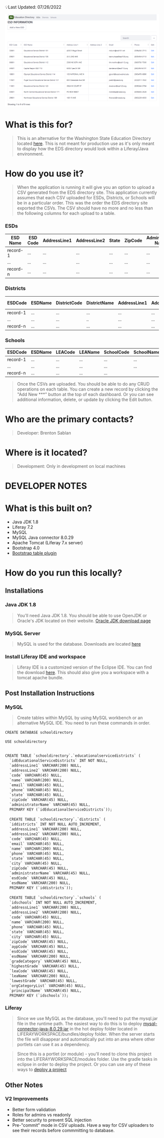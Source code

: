💡Last Updated: 07/26/2022

![ESD dashboard](src/main/resources/META-INF/resources/images/esddashboard1.PNG)

# What is this for?
> This is an alternative for the Washington State Education Directory located [here](https://eds.ospi.k12.wa.us/DirectoryEDS.aspx). This is not meant for production use as it's only meant to display how the EDS directory would look within a Liferay/Java environment.

# How do you use it?
> When the application is running it will give you an option to upload a CSV generated from the EDS directory site. This application currently assumes that each CSV uploaded for ESDs, Districts, or Schools will be in a particular order. This was the order the EDS directory site exported the CSVs. The CSV should have no more and no less than the following columns for each upload to a table.

### ESDs
| ESD Name | ESD Code | AddressLine1 | AddressLine2 | State | ZipCode | Administrator Name | Phone | Email |
|----------|----------|--------------|--------------|-------|---------|--------------------|-------|-------|
| record-1 | ...      | ...          | ...          | ...   | ...     | ...                | ..    | ..    |
| ...      | ...      | ...          | ...          | ...   | ...     | ...                | ...   | ...   |
| record-n | ...      | ...          | ...          | ...   | ...     | ...                | ...   | ..    |

### Districts
| ESDCode  | ESDName | DistrictCode | DistrictName | AddressLine1 | AddressLine2 | City | State | ZipCode | Administrator Name | Phone | Email |
|----------|---------|--------------|--------------|--------------|--------------|------|-------|---------|--------------------|-------|-------|
| record-1 | ...     | ...          | ...          | ...          | ...          | ...  | ...   | ...     | ...                | ..    | ..    |
| ...      | ...     | ...          | ..           | ...          | ...          | ...  | ...   | ...     | ...                | ...   | ...   |
| record-n | ...     | ...          | ...          | ...          | ...          | ...  | ...   | ...     | ...                | ...   | ..    |

### Schools
| ESDCode  | ESDName | LEACode | LEAName | SchoolCode | SchoolName | LowestGrade | HighestGrade | AddressLine1 | AddressLine2 | City | State | ZipCode | PrincipalName | Email | Phone | OrgCategoryList | AYPCode | GradeCategory |
|----------|---------|---------|---------|------------|------------|-------------|--------------|--------------|--------------|------|-------|---------|---------------|-------|-------|-----------------|---------|---------------|
| record-1 | ...     | ...     | ...     | ...        | ...        | ...         | ...          | ...          | ...          | ...  | ...   | ...     | ...           | ..    | ..    | ...             | ...     | ...           |
| ...      | ...     | ...     | ...     | ...        | ...        | ...         | ..           | ...          | ...          | ...  | ...   | ...     | ...           | ...   | ...   | ...             | ...     | ...           |
| record-n | ...     | ...     | ...     | ...        |            | ...         | ...          | ...          | ...          | ...  | ...   | ...     | ...           | ...   | ..    | ...             | ...     | ...           |

> Once the CSVs are uploaded. You should be able to do any CRUD operations on each table. You can create a new record by clicking the "Add New ***" button at the top of each dashboard. Or you can see additional information, delete, or update by clicking the Edit button.

# Who are the primary contacts?
> Developer: Brenton Sablan 

# Where is it located?
> Development: Only in development on local machines

# DEVELOPER NOTES
# What is this built on?
- Java JDK 1.8
- Liferay 7.2
- MySQL
- MySQL Java connector 8.0.29
- Apache Tomcat (Liferay 7.x server)
- Bootstrap 4.0
- [Bootstrap table plugin](https://bootstrap-table.com/)

# How do you run this locally?

## Installations 
### Java JDK 1.8
> You'll need Java JDK 1.8. You should be able to use OpenJDK or Oracle's JDK located on their website. [Oracle JDK download page](https://www.oracle.com/java/technologies/downloads/)

### MySQL Server
> MySQL is used for the database. Downloads are located [here](https://dev.mysql.com/downloads/)

### Install Liferay IDE and workspace
> Liferay IDE is a customized version of the Eclipse IDE. You can find the download [here](https://liferay.dev/-/ide). This should also give you a workspace with a tomcat apache bundle.

## Post Installation Instructions
### MySQL
> Create tables within MySQL by using MySQL workbench or an alternative MySQL IDE. You need to run these commands in order.

```
CREATE DATABASE schooldirectory
```

```
USE schooldirectory
```

```

CREATE TABLE `schooldirectory`.`educationalservicedistricts` (
  `idEducationalServiceDistricts` INT NOT NULL,
  `addressLine1` VARCHAR(200) NULL,
  `addressLine2` VARCHAR(200) NULL,
  `code` VARCHAR(45) NULL,
  `name` VARCHAR(200) NULL,
  `email` VARCHAR(45) NULL,
  `phone` VARCHAR(45) NULL,
  `state` VARCHAR(45) NULL,
  `zipCode` VARCHAR(45) NULL,
  `administratorName` VARCHAR(45) NULL,
  PRIMARY KEY (`idEducationalServiceDistricts`));
  
  CREATE TABLE `schooldirectory`.`districts` (
  `iddistricts` INT NOT NULL AUTO_INCREMENT,
  `addressLine1` VARCHAR(200) NULL,
  `addressLine2` VARCHAR(200) NULL,
  `code` VARCHAR(45) NULL,
  `email` VARCHAR(45) NULL,
  `name` VARCHAR(200) NULL,
  `phone` VARCHAR(45) NULL,
  `state` VARCHAR(45) NULL,
  `city` VARCHAR(45) NULL,
  `zipCode` VARCHAR(45) NULL,
  `administratorName` VARCHAR(45) NULL,
  `esdCode` VARCHAR(45) NULL,
  `esdName` VARCHAR(200) NULL,
  PRIMARY KEY (`iddistricts`));
  
  CREATE TABLE `schooldirectory`.`schools` (
  `idschools` INT NOT NULL AUTO_INCREMENT,
  `addressLine1` VARCHAR(200) NULL,
  `addressLine2` VARCHAR(200) NULL,
  `code` VARCHAR(45) NULL,
  `name` VARCHAR(200) NULL,
  `phone` VARCHAR(45) NULL,
  `state` VARCHAR(45) NULL,
  `city` VARCHAR(45) NULL,
  `zipCode` VARCHAR(45) NULL,
  `aypCode` VARCHAR(45) NULL,
  `esdCode` VARCHAR(45) NULL,
  `esdName` VARCHAR(200) NULL,
  `gradeCategory` VARCHAR(45) NULL,
  `highestGrade` VARCHAR(45) NULL,
  `leaCode` VARCHAR(45) NULL,
  `leaName` VARCHAR(200) NULL,
  `lowestGrade` VARCHAR(45) NULL,
  `orgCategoryList` VARCHAR(45) NULL,
  `principalName` VARCHAR(45) NULL,
  PRIMARY KEY (`idschools`));
```

### Liferay
> Since we use MySQL as the database, you'll need to put the mysql.jar file in the runtime path. The easiest way to do this is to deploy [mysql-connector-java-8.0.29.jar](https://mvnrepository.com/artifact/mysql/mysql-connector-java/8.0.29) in the hot deploy folder located in LIFERAYWORKSPACE/bundles/deploy folder. When the server starts the file will disappear and automatically put into an area where other portlets can use it as a dependency.

> Since this is a portlet (or module) - you'll need to clone this project into the LIFERAYWORKSPACE/modules folder. Use the gradle tasks in eclipse in order to deploy the project. Or you can use any of these ways to [deploy a project](https://help.liferay.com/hc/en-us/articles/360028833832-Deploying-a-Project)

## Other Notes
### V2 Improvements
- Better form validation
- Roles for admins vs readonly
- Better security to prevent SQL injection
- Pre-"commit" mode in CSV uploads. Have a way for CSV uploaders to see their records before commmitting to database.
